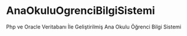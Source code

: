 # AnaOkuluOgrenciBilgiSistemi
Php ve Oracle Veritabanı İle Geliştirilmiş Ana Okulu Öğrenci Bilgi Sistemi
